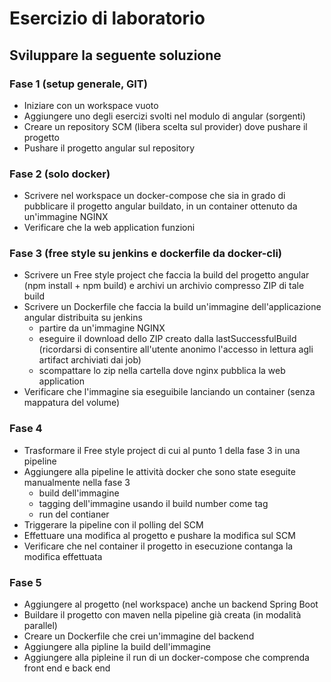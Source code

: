 # Esercizio di laboratorio

## Sviluppare la seguente soluzione

### Fase 1 (setup generale, GIT)
- Iniziare con un workspace vuoto
- Aggiungere uno degli esercizi svolti nel modulo di angular (sorgenti)
- Creare un repository SCM (libera scelta sul provider) dove pushare il progetto
- Pushare il progetto angular sul repository

### Fase 2 (solo docker)
- Scrivere nel workspace un docker-compose che sia in grado di pubblicare il progetto angular buildato, in un container ottenuto da un'immagine NGINX
- Verificare che la web application funzioni

### Fase 3 (free style su jenkins e dockerfile da docker-cli)
- Scrivere un Free style project che faccia la build del progetto angular (npm install + npm build) e archivi un archivio compresso ZIP di tale build
- Scrivere un Dockerfile che faccia la build un'immagine dell'applicazione angular distribuita su jenkins
  - partire da un'immagine NGINX
  - eseguire il download dello ZIP creato dalla lastSuccessfulBuild (ricordarsi di consentire all'utente anonimo l'accesso in lettura agli artifact archiviati dai job)
  - scompattare lo zip nella cartella dove nginx pubblica la web application
- Verificare che l'immagine sia eseguibile lanciando un container (senza mappatura del volume)

### Fase 4
- Trasformare il Free style project di cui al punto 1 della fase 3 in una pipeline
- Aggiungere alla pipeline le attività docker che sono state eseguite manualmente nella fase 3
  - build dell'immagine
  - tagging dell'immagine usando il build number come tag
  - run del contianer
- Triggerare la pipeline con il polling del SCM
- Effettuare una modifica al progetto e pushare la modifica sul SCM
- Verificare che nel container il progetto in esecuzione contanga la modifica effettuata

### Fase 5
- Aggiungere al progetto (nel workspace) anche un backend Spring Boot
- Buildare il progetto con maven nella pipeline già creata (in modalità parallel)
- Creare un Dockerfile che crei un'immagine del backend
- Aggiungere alla pipline la build dell'immagine
- Aggiungere alla pipleine il run di un docker-compose che comprenda front end e back end